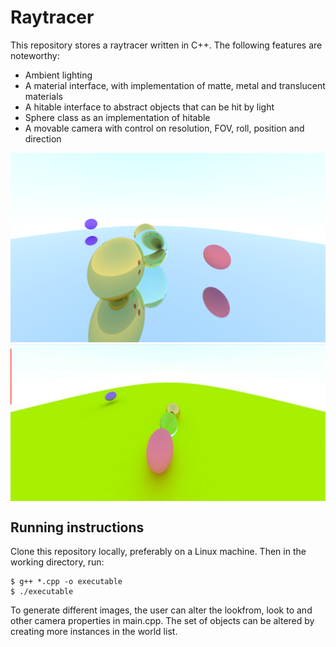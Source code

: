 # Raytracer
This repository stores a raytracer written in C++. The following features are noteworthy:
* Ambient lighting
* A material interface, with implementation of matte, metal and translucent materials
* A hitable interface to abstract objects that can be hit by light
* Sphere class as an implementation of hitable
* A movable camera with control on resolution, FOV, roll, position and direction

<img src="images/sample.png"> 
<img src="images/sample3.jpg" align="center">

## Running instructions 
Clone this repository locally, preferably on a Linux machine.
Then in the working directory, run:
```
$ g++ *.cpp -o executable
$ ./executable
```
To generate different images, the user can alter the lookfrom, look to and other
camera properties in main.cpp. The set of objects can be altered by creating more instances
in the world list.

